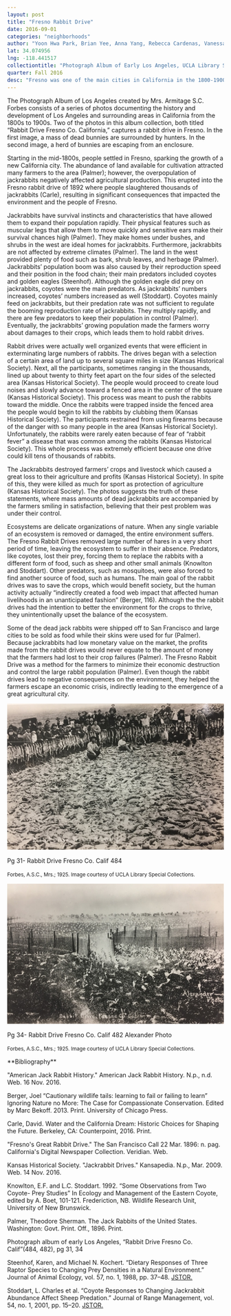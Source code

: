 ```yaml
---
layout: post
title: "Fresno Rabbit Drive"
date: 2016-09-01
categories: "neighborhoods"
author: "Yoon Hwa Park, Brian Yee, Anna Yang, Rebecca Cardenas, Vanessa Gomez"
lat: 34.074956
lng: -118.441517
collectiontitle: "Photograph Album of Early Los Angeles, UCLA Library Special Collections"
quarter: Fall 2016
desc: "Fresno was one of the main cities in California in the 1800-1900s. In 1892, population of Jack rabbits increased because of the abundance of food supply (Palmer). Population boom of rabbits caused them to become pests for the farmers and the people of Fresno (Palmer). The county agreed to pay the bounty for the number of rabbits caught. With the bounty on rabbits and rabbits ruining their lifestyle, people cornered the rabbits to mass slaughter them (“Fresno’s Great Rabbit”)."
---
```

The Photograph Album of Los Angeles created by Mrs. Armitage S.C. Forbes consists of a series of photos documenting the history and development of Los Angeles and surrounding areas in California from the 1800s to 1900s. Two of the photos in this album collection, both titled “Rabbit Drive Fresno Co. California,” captures a rabbit drive in Fresno. In the first image, a mass of dead bunnies are surrounded by hunters. In the second image, a herd of bunnies are escaping from an enclosure.

Starting in the mid-1800s, people settled in Fresno, sparking the growth of a new California city. The abundance of land available for cultivation attracted many farmers to the area (Palmer); however, the overpopulation of jackrabbits negatively affected agricultural production. This erupted into the Fresno rabbit drive of 1892 where people slaughtered thousands of jackrabbits (Carle), resulting in significant consequences that impacted the environment and the people of Fresno.

Jackrabbits have survival instincts and characteristics that have allowed them to expand their population rapidly. Their physical features such as muscular legs that allow them to move quickly and sensitive ears make their survival chances high (Palmer). They make homes under bushes, and shrubs in the west are ideal homes for jackrabbits. Furthermore, jackrabbits are not affected by extreme climates (Palmer). The land in the west provided plenty of food such as bark, shrub leaves, and herbage (Palmer). Jackrabbits’ population boom was also caused by their reproduction speed and their position in the food chain; their main predators included coyotes and golden eagles (Steenhof). Although the golden eagle did prey on jackrabbits, coyotes were the main predators. As jackrabbits’ numbers increased, coyotes’ numbers increased as well (Stoddart). Coyotes mainly feed on jackrabbits, but their predation rate was not sufficient to regulate the booming reproduction rate of jackrabbits. They multiply rapidly, and there are few predators to keep their population in control (Palmer). Eventually, the jackrabbits’ growing population made the farmers worry about damages to their crops, which leads them to hold rabbit drives.

Rabbit drives were actually well organized events that were efficient in exterminating large numbers of rabbits. The drives began with a selection of a certain area of land up to several square miles in size (Kansas Historical Society). Next, all the participants, sometimes ranging in the thousands, lined up about twenty to thirty feet apart on the four sides of the selected area (Kansas Historical Society). The people would proceed to create loud noises and slowly advance toward a fenced area in the center of the square (Kansas Historical Society). This process was meant to push the rabbits toward the middle. Once the rabbits were trapped inside the fenced area the people would begin to kill the rabbits by clubbing them (Kansas Historical Society). The participants restrained from using firearms because of the danger with so many people in the area (Kansas Historical Society). Unfortunately, the rabbits were rarely eaten because of fear of “rabbit fever” a disease that was common among the rabbits (Kansas Historical Society). This whole process was extremely efficient because one drive could kill tens of thousands of rabbits.

The Jackrabbits destroyed farmers’ crops and livestock which caused a great loss to their agriculture and profits (Kansas Historical Society).  In spite of this, they were killed as much for sport as protection of agriculture (Kansas Historical Society). The photos suggests the truth of these statements, where mass amounts of dead jackrabbits are accompanied by the farmers smiling in satisfaction, believing that their pest problem was under their control.

Ecosystems are delicate organizations of nature. When any single variable of an ecosystem is removed or damaged, the entire environment suffers. The Fresno Rabbit Drives removed large number of hares in a very short period of time, leaving the ecosystem to suffer in their absence. Predators, like coyotes, lost their prey, forcing them to replace the rabbits with a different form of food, such as sheep and other small animals (Knowlton and Stoddart). Other predators, such as mosquitoes, were also forced to find another source of food, such as  humans. The main goal of the rabbit drives was to save the crops, which would benefit society, but the human activity actually “indirectly created a food web impact that affected human livelihoods in an unanticipated fashion” (Berger, 116). Although the the rabbit drives had the intention to better the environment for the crops to thrive, they unintentionally upset the balance of the ecosystem.

Some of the dead jack rabbits were shipped off to San Francisco and large cities to be sold as food while their skins were used for fur (Palmer). Because jackrabbits had low monetary value on the market, the profits made from the rabbit drives would never equate to the amount of money that the farmers had lost to their crop failures (Palmer). The Fresno Rabbit Drive was a method for the farmers to minimize their economic destruction and control the large rabbit population (Palmer). Even though the rabbit drives lead to negative consequences on the environment, they helped the farmers escape an economic crisis, indirectly leading to the emergence of a great agricultural city.


<img src='../images/rabbit_1.jpg' alt='Dead bunnies surrounded by hunters.'>
<figcaption><p>Pg 31- Rabbit Drive Fresno Co. Calif 484</p><p><small>Forbes, A.S.C., Mrs.; 1925. Image courtesy of UCLA Library Special Collections.</small></p>
<img src='../images/rabbit_2.jpg' alt='Herd of bunnies escaping from an enclosure.'>
<figcaption><p>Pg 34- Rabbit Drive Fresno Co. Calif 482 Alexander Photo</p><p><small>Forbes, A.S.C., Mrs.; 1925. Image courtesy of UCLA Library Special Collections.</small></p>
<section id="categories" markdown="1">
**Bibliography**

&quot;American Jack Rabbit History.&quot; American Jack Rabbit History. N.p., n.d. Web. 16 Nov. 2016.

Berger, Joel “Cautionary wildlife tails: learning to fail or failing to learn” Ignoring Nature no More: The Case for Compassionate Conservation. Edited by Marc Bekoff. 2013. Print. University of Chicago Press.

Carle, David. Water and the California Dream: Historic Choices for Shaping the Future. Berkeley, CA: Counterpoint, 2016. Print.

&quot;Fresno's Great Rabbit Drive.&quot; The San Francisco Call 22 Mar. 1896: n. pag. California's Digital Newspaper Collection. Veridian. Web.

Kansas Historical Society. &quot;Jackrabbit Drives.&quot; Kansapedia. N.p., Mar. 2009. Web. 14 Nov. 2016.

Knowlton, E.F. and L.C. Stoddart. 1992. “Some Observations from Two Coyote- Prey Studies” In Ecology and Management of the Eastern Coyote, edited by A. Boet, 101-121. Frederiction, NB. Wildlife Research Unit, University of New Brunswick.

Palmer, Theodore Sherman. The Jack Rabbits of the United States. Washington: Govt. Print. Off., 1896. Print.

Photograph album of early Los Angeles, “Rabbit Drive Fresno Co. Calif”(484, 482), pg 31, 34

Steenhof, Karen, and Michael N. Kochert. “Dietary Responses of Three Raptor Species to Changing Prey Densities in a Natural Environment.” Journal of Animal Ecology, vol. 57, no. 1, 1988, pp. 37–48. <a target="_blank" href="www.jstor.org/stable/4761" type="url"> JSTOR.</a>

Stoddart, L. Charles et al. “Coyote Responses to Changing Jackrabbit Abundance Affect Sheep Predation.” Journal of Range Management, vol. 54, no. 1, 2001, pp. 15–20. <a target="_blank" href="www.jstor.org/stable/4003521" type="url"> JSTOR.</a>


</section>